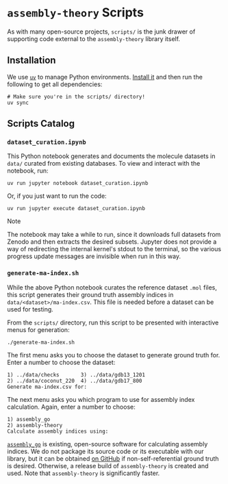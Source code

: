 # `assembly-theory` Scripts

As with many open-source projects, `scripts/` is the junk drawer of supporting code external to the `assembly-theory` library itself.


## Installation

We use [`uv`](https://docs.astral.sh/uv/) to manage Python environments. [Install it](https://docs.astral.sh/uv/getting-started/installation/) and then run the following to get all dependencies:

```shell
# Make sure you're in the scripts/ directory!
uv sync
```


## Scripts Catalog

### `dataset_curation.ipynb`

This Python notebook generates and documents the molecule datasets in `data/` curated from existing databases.
To view and interact with the notebook, run:

```shell
uv run jupyter notebook dataset_curation.ipynb
```

Or, if you just want to run the code:

```shell
uv run jupyter execute dataset_curation.ipynb
```

> [!NOTE]
> The notebook may take a while to run, since it downloads full datasets from Zenodo and then extracts the desired subsets. 
> Jupyter does not provide a way of redirecting the internal kernel's stdout to the terminal, so the various progress update messages are invisible when run in this way.


### `generate-ma-index.sh`

While the above Python notebook curates the reference dataset `.mol` files, this script generates their ground truth assembly indices in `data/<dataset>/ma-index.csv`.
This file is needed before a dataset can be used for testing.

From the `scripts/` directory, run this script to be presented with interactive menus for generation:

```shell
./generate-ma-index.sh
```

The first menu asks you to choose the dataset to generate ground truth for.
Enter a number to choose the dataset:

```shell
1) ../data/checks       3) ../data/gdb13_1201
2) ../data/coconut_220  4) ../data/gdb17_800
Generate ma-index.csv for: 
```

The next menu asks you which program to use for assembly index calculation.
Again, enter a number to choose:

```shell
1) assembly_go
2) assembly-theory
Calculate assembly indices using: 
```

[`assembly_go`](https://github.com/croningp/assembly_go) is existing, open-source software for calculating assembly indices.
We do not package its source code or its executable with our library, but it can be obtained [on GitHub](https://github.com/croningp/assembly_go) if non-self-referential ground truth is desired.
Otherwise, a release build of `assembly-theory` is created and used.
Note that `assembly-theory` is significantly faster.
